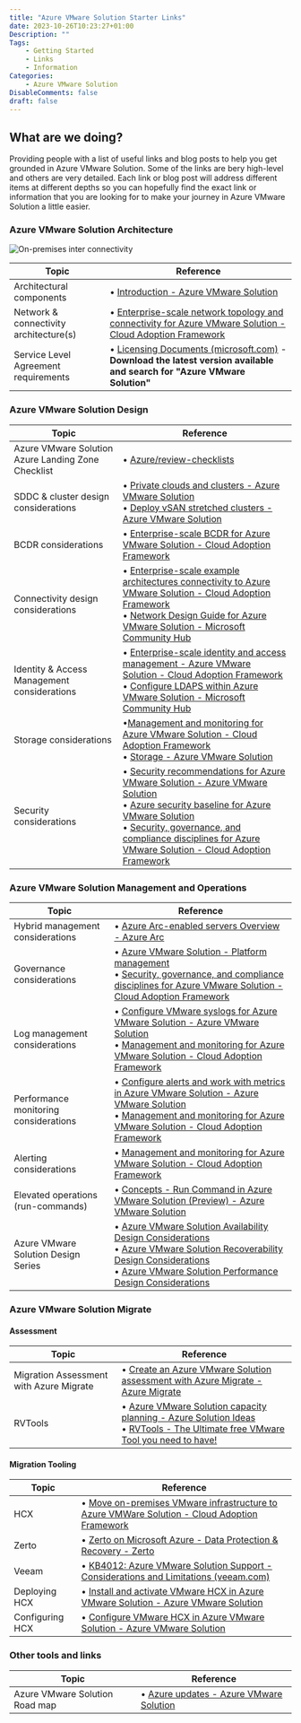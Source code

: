 ```yaml
---
title: "Azure VMware Solution Starter Links"
date: 2023-10-26T10:23:27+01:00
Description: ""
Tags:
    - Getting Started
    - Links
    - Information
Categories:
    - Azure VMware Solution
DisableComments: false
draft: false
---
```


## What are we doing?

Providing people with a list of useful links and blog posts to help you get grounded in Azure VMware Solution. Some of the links are bery high-level and others are very detailed. Each link or blog post will address different items at different depths so you can hopefully find the exact link or information that you are looking for to make your journey in Azure VMware Solution a little easier.

### Azure VMware Solution Architecture  
  
![On-premises inter connectivity](https://learn.microsoft.com/en-us/azure/azure-vmware/media/concepts/adjacency-overview-drawing-double.png)

| Topic | Reference |
|---------|----------|
| Architectural components | • [Introduction - Azure VMware Solution](https://learn.microsoft.com/en-us/azure/azure-vmware/introduction) |
| Network & connectivity architecture(s) | • [Enterprise-scale network topology and connectivity for Azure VMware Solution - Cloud Adoption Framework](https://learn.microsoft.com/en-us/azure/cloud-adoption-framework/scenarios/azure-vmware/eslz-network-topology-connectivity) |
| Service Level Agreement requirements | • [Licensing Documents (microsoft.com)](https://www.microsoft.com/licensing/docs/view/Service-Level-Agreements-SLA-for-Online-Services?lang=1) - **Download the latest version available and search for "Azure VMware Solution"** |

### Azure VMware Solution Design

Topic | Reference
---------|----------
| Azure VMware Solution Azure Landing Zone Checklist | • [Azure/review-checklists](https://github.com/Azure/review-checklists)
SDDC & cluster design considerations | • [Private clouds and clusters - Azure VMware Solution](https://learn.microsoft.com/en-us/azure/azure-vmware/concepts-private-clouds-clusters) <br/>• [Deploy vSAN stretched clusters - Azure VMware Solution](https://learn.microsoft.com/en-us/azure/azure-vmware/deploy-vsan-stretched-clusters)
BCDR considerations | • [Enterprise-scale BCDR for Azure VMware Solution - Cloud Adoption Framework](https://learn.microsoft.com/en-us/azure/cloud-adoption-framework/scenarios/azure-vmware/eslz-business-continuity-and-disaster-recovery)
Connectivity design considerations |• [Enterprise-scale example architectures connectivity to Azure VMware Solution - Cloud Adoption Framework](https://learn.microsoft.com/en-us/azure/cloud-adoption-framework/scenarios/azure-vmware/example-architectures) <br>• [Network Design Guide for Azure VMware Solution - Microsoft Community Hub](https://techcommunity.microsoft.com/t5/itops-talk-blog/network-design-guide-for-azure-vmware-solution/ba-p/3832546)
Identity & Access Management considerations | • [Enterprise-scale identity and access management - Azure VMware Solution - Cloud Adoption Framework](https://learn.microsoft.com/en-us/azure/cloud-adoption-framework/scenarios/azure-vmware/eslz-identity-and-access-management) <br>• [Configure LDAPS within Azure VMware Solution - Microsoft Community Hub](https://techcommunity.microsoft.com/t5/fasttrack-for-azure/configure-ldaps-within-azure-vmware-solution/ba-p/3725759)
Storage considerations | •[Management and monitoring for Azure VMware Solution - Cloud Adoption Framework](https://learn.microsoft.com/en-us/azure/cloud-adoption-framework/scenarios/azure-vmware/eslz-management-and-monitoring#storage-considerations) <br>• [Storage - Azure VMware Solution](https://learn.microsoft.com/en-us/azure/azure-vmware/concepts-storage)
Security considerations | • [Security recommendations for Azure VMware Solution - Azure VMware Solution](https://learn.microsoft.com/en-us/azure/azure-vmware/concepts-security-recommendations) <br>• [Azure security baseline for Azure VMware Solution](https://learn.microsoft.com/en-us/security/benchmark/azure/baselines/azure-vmware-solution-security-baseline?toc=%2Fazure%2Fazure-vmware%2Ftoc.json) <br>• [Security, governance, and compliance disciplines for Azure VMware Solution - Cloud Adoption Framework](https://learn.microsoft.com/en-us/azure/cloud-adoption-framework/scenarios/azure-vmware/eslz-security-governance-and-compliance#security)

### Azure VMware Solution Management and Operations

Topic | Reference
---------|----------
Hybrid management considerations |• [Azure Arc-enabled servers Overview - Azure Arc](https://learn.microsoft.com/en-us/azure/azure-arc/servers/overview)
Governance considerations | • [Azure VMware Solution - Platform management](https://learn.microsoft.com/en-us/azure/azure-vmware/faq#how-often-is-the-vmware-solution-software--esxi--vcenter-server--nsx-t-data-center--patched--updated--or-upgraded-in-the-azure-vmware-solution-private-cloud)<br>• [Security, governance, and compliance disciplines for Azure VMware Solution - Cloud Adoption Framework](https://learn.microsoft.com/en-us/azure/cloud-adoption-framework/scenarios/azure-vmware/eslz-security-governance-and-compliance#governance)
Log management considerations | • [Configure VMware syslogs for Azure VMware Solution - Azure VMware Solution](https://learn.microsoft.com/en-us/azure/azure-vmware/configure-vmware-syslogs)<br>• [Management and monitoring for Azure VMware Solution - Cloud Adoption Framework](https://learn.microsoft.com/en-us/azure/cloud-adoption-framework/scenarios/azure-vmware/eslz-management-and-monitoring#azure-tooling-recommendations)
Performance monitoring considerations | • [Configure alerts and work with metrics in Azure VMware Solution - Azure VMware Solution](https://learn.microsoft.com/en-us/azure/azure-vmware/configure-alerts-for-azure-vmware-solution)<br>• [Management and monitoring for Azure VMware Solution - Cloud Adoption Framework](https://learn.microsoft.com/en-us/azure/cloud-adoption-framework/scenarios/azure-vmware/eslz-management-and-monitoring#azure-tooling-recommendations)
Alerting considerations | • [Management and monitoring for Azure VMware Solution - Cloud Adoption Framework](https://learn.microsoft.com/en-us/azure/cloud-adoption-framework/scenarios/azure-vmware/eslz-management-and-monitoring#azure-tooling-recommendations)
Elevated operations (run-commands) |• [Concepts - Run Command in Azure VMware Solution (Preview) - Azure VMware Solution](https://learn.microsoft.com/en-us/azure/azure-vmware/concepts-run-command)|
| Azure VMware Solution Design Series |• [Azure VMware Solution Availability Design Considerations](https://techcommunity.microsoft.com/t5/azure-migration-and/azure-vmware-solution-availability-design-considerations/ba-p/3682915) <br> • [Azure VMware Solution Recoverability Design Considerations](https://techcommunity.microsoft.com/t5/azure-migration-and/azure-vmware-solution-recoverability-design-considerations/ba-p/3746509)<br> • [Azure VMware Solution Performance Design Considerations](https://techcommunity.microsoft.com/t5/azure-migration-and/azure-vmware-solution-performance-design-considerations/ba-p/3903291)|

### Azure VMware Solution Migrate

#### Assessment 

Topic | Reference
---------|----------
Migration Assessment with Azure Migrate |• [Create an Azure VMware Solution assessment with Azure Migrate - Azure Migrate](https://learn.microsoft.com/en-us/azure/migrate/how-to-create-azure-vmware-solution-assessment)
RVTools | • [Azure VMware Solution capacity planning - Azure Solution Ideas](https://learn.microsoft.com/en-us/azure/architecture/solution-ideas/articles/azure-vmware-solution-foundation-capacity#discovery)<br>• [RVTools - The Ultimate free VMware Tool you need to have!](https://www.youtube.com/watch?v=2A-fOuNQWKc)

#### Migration Tooling

Topic | Reference
---------|----------
HCX | • [Move on-premises VMware infrastructure to Azure VMWare Solution - Cloud Adoption Framework](https://learn.microsoft.com/en-us/azure/cloud-adoption-framework/migrate/azure-best-practices/contoso-migration-vmware-to-azure)
Zerto |•  [Zerto on Microsoft Azure - Data Protection & Recovery - Zerto](https://www.zerto.com/solutions/use-cases/cloud/microsoft-azure/)
Veeam | • [KB4012: Azure VMware Solution Support - Considerations and Limitations (veeam.com)](https://www.veeam.com/kb4012)
Deploying HCX |•  [Install and activate VMware HCX in Azure VMware Solution - Azure VMware Solution](https://learn.microsoft.com/en-us/azure/azure-vmware/install-vmware-hcx)
Configuring HCX |•  [Configure VMware HCX in Azure VMware Solution - Azure VMware Solution](https://learn.microsoft.com/en-us/azure/azure-vmware/configure-vmware-hcx)

### Other tools and links

Topic | Reference
---------|----------
Azure VMware Solution Road map | • [Azure updates - Azure VMware Solution ](https://azure.microsoft.com/en-us/updates/?query=%22azure%20vmware%20solution%22)
